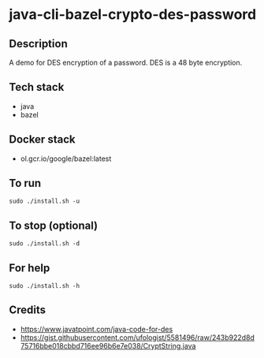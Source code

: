 # java-cli-bazel-crypto-des-password

## Description
A demo for DES encryption of a password.
DES is a 48 byte encryption.

## Tech stack
- java
- bazel

## Docker stack
- ol.gcr.io/google/bazel:latest

## To run
`sudo ./install.sh -u`

## To stop (optional)
`sudo ./install.sh -d`

## For help
`sudo ./install.sh -h`

## Credits
- https://www.javatpoint.com/java-code-for-des
- https://gist.githubusercontent.com/ufologist/5581496/raw/243b922d8d75716bbe018cbbd716ee96b6e7e038/CryptString.java
